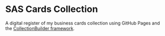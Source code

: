 # SAS Cards Collection

A digital register of my business cards collection using GitHub Pages and the [CollectionBuilder framework](https://collectionbuilder.github.io).

